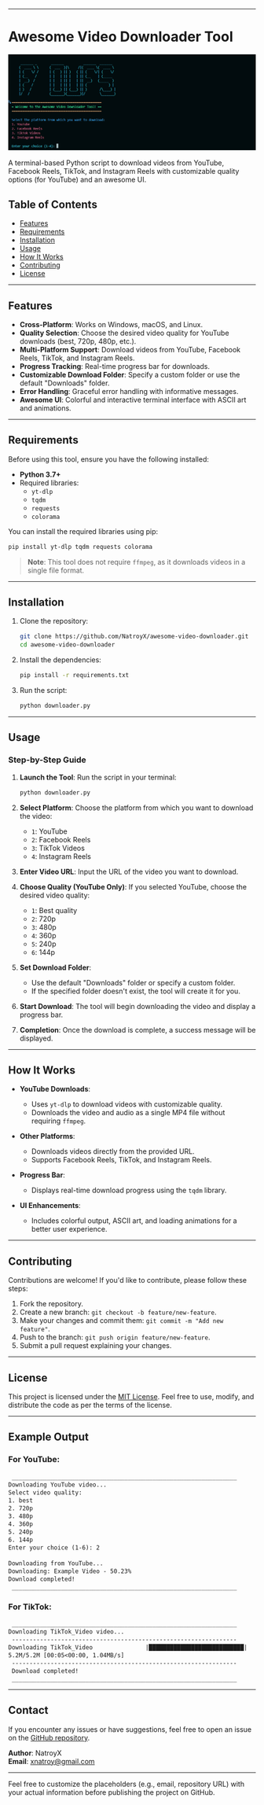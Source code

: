 
---

# Awesome Video Downloader Tool

![Awesome Video Downloader](preview.png)

A terminal-based Python script to download videos from YouTube, Facebook Reels, TikTok, and Instagram Reels with customizable quality options (for YouTube) and an awesome UI.

## Table of Contents

- [Features](#features)
- [Requirements](#requirements)
- [Installation](#installation)
- [Usage](#usage)
- [How It Works](#how-it-works)
- [Contributing](#contributing)
- [License](#license)

---

## Features

- **Cross-Platform**: Works on Windows, macOS, and Linux.
- **Quality Selection**: Choose the desired video quality for YouTube downloads (best, 720p, 480p, etc.).
- **Multi-Platform Support**: Download videos from YouTube, Facebook Reels, TikTok, and Instagram Reels.
- **Progress Tracking**: Real-time progress bar for downloads.
- **Customizable Download Folder**: Specify a custom folder or use the default "Downloads" folder.
- **Error Handling**: Graceful error handling with informative messages.
- **Awesome UI**: Colorful and interactive terminal interface with ASCII art and animations.

---

## Requirements

Before using this tool, ensure you have the following installed:

- **Python 3.7+**
- Required libraries:
  - `yt-dlp`
  - `tqdm`
  - `requests`
  - `colorama`

You can install the required libraries using pip:

```bash
pip install yt-dlp tqdm requests colorama
```

> **Note**: This tool does not require `ffmpeg`, as it downloads videos in a single file format.

---

## Installation

1. Clone the repository:

   ```bash
   git clone https://github.com/NatroyX/awesome-video-downloader.git
   cd awesome-video-downloader
   ```

2. Install the dependencies:

   ```bash
   pip install -r requirements.txt
   ```

3. Run the script:

   ```bash
   python downloader.py
   ```

---

## Usage

### Step-by-Step Guide

1. **Launch the Tool**:
   Run the script in your terminal:

   ```bash
   python downloader.py
   ```

2. **Select Platform**:
   Choose the platform from which you want to download the video:
   - `1`: YouTube
   - `2`: Facebook Reels
   - `3`: TikTok Videos
   - `4`: Instagram Reels

3. **Enter Video URL**:
   Input the URL of the video you want to download.

4. **Choose Quality (YouTube Only)**:
   If you selected YouTube, choose the desired video quality:
   - `1`: Best quality
   - `2`: 720p
   - `3`: 480p
   - `4`: 360p
   - `5`: 240p
   - `6`: 144p

5. **Set Download Folder**:
   - Use the default "Downloads" folder or specify a custom folder.
   - If the specified folder doesn't exist, the tool will create it for you.

6. **Start Download**:
   The tool will begin downloading the video and display a progress bar.

7. **Completion**:
   Once the download is complete, a success message will be displayed.

---

## How It Works

- **YouTube Downloads**:
  - Uses `yt-dlp` to download videos with customizable quality.
  - Downloads the video and audio as a single MP4 file without requiring `ffmpeg`.

- **Other Platforms**:
  - Downloads videos directly from the provided URL.
  - Supports Facebook Reels, TikTok, and Instagram Reels.

- **Progress Bar**:
  - Displays real-time download progress using the `tqdm` library.

- **UI Enhancements**:
  - Includes colorful output, ASCII art, and loading animations for a better user experience.

---

## Contributing

 Contributions are welcome! If you'd like to contribute, please follow these steps:

1. Fork the repository.
2. Create a new branch: `git checkout -b feature/new-feature`.
3. Make your changes and commit them: `git commit -m "Add new feature"`.
4. Push to the branch: `git push origin feature/new-feature`.
5. Submit a pull request explaining your changes.

---

## License

This project is licensed under the [MIT License](LICENSE). Feel free to use, modify, and distribute the code as per the terms of the license.

---

## Example Output

### For YouTube:

```
 ________________________________________________________________ 
Downloading YouTube video...
Select video quality:
1. best
2. 720p
3. 480p
4. 360p
5. 240p
6. 144p
Enter your choice (1-6): 2

Downloading from YouTube...
Downloading: Example Video - 50.23%
Download completed!
 ________________________________________________________________ 
```

### For TikTok:

```
 ________________________________________________________________ 
Downloading TikTok_Video video...                                
 ----------------------------------------------------------------
Downloading TikTok_Video               |███████████████████████████| 5.2M/5.2M [00:05<00:00, 1.04MB/s]
 ----------------------------------------------------------------
 Download completed!                                             
 ________________________________________________________________ 
```

---

## Contact

If you encounter any issues or have suggestions, feel free to open an issue on the [GitHub repository](https://github.com/NatroyX/awesome-video-downloader).

**Author**: NatroyX  
**Email**: xnatroy@gmail.com

---

Feel free to customize the placeholders (e.g., email, repository URL) with your actual information before publishing the project on GitHub.